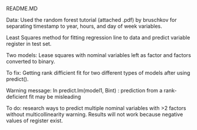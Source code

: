 README.MD

Data: Used the random forest tutorial (attached .pdf) by bruschkov for separating timestamp to year, hours, and day of week variables. 

Least Squares method for fitting regression line to data and predict variable register in test set. 

Two models: Lease squares with nominal variables left as factor and factors converted to binary. 

To fix: Getting rank difficient fit for two different types of models after using predict(). 

Warning message:
In predict.lm(model1, Bint) :
  prediction from a rank-deficient fit may be misleading

To do: research ways to predict multiple nominal variables with >2 factors without multicollinearity warning. Results will not work because negative values of register exist. 

